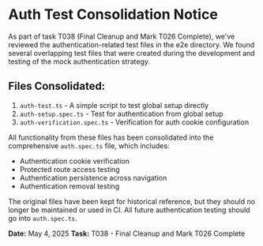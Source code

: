 # Auth Test Consolidation Notice

As part of task T038 (Final Cleanup and Mark T026 Complete), we've reviewed the authentication-related test files in the e2e directory. We found several overlapping test files that were created during the development and testing of the mock authentication strategy.

## Files Consolidated:

1. `auth-test.ts` - A simple script to test global setup directly
2. `auth-setup.spec.ts` - Test for authentication from global setup
3. `auth-verification.spec.ts` - Verification for auth cookie configuration

All functionality from these files has been consolidated into the comprehensive `auth.spec.ts` file, which includes:

- Authentication cookie verification
- Protected route access testing
- Authentication persistence across navigation
- Authentication removal testing

The original files have been kept for historical reference, but they should no longer be maintained or used in CI. All future authentication testing should go into `auth.spec.ts`.

**Date:** May 4, 2025
**Task:** T038 - Final Cleanup and Mark T026 Complete